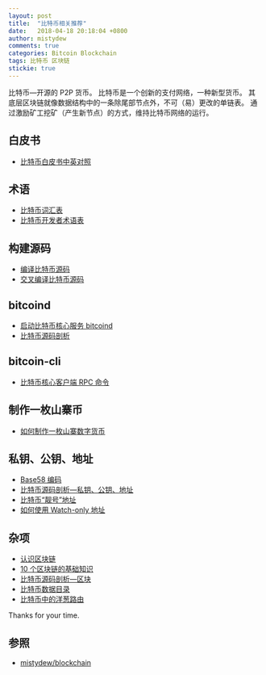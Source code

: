 ```yaml
---
layout: post
title:  "比特币相关推荐"
date:   2018-04-18 20:18:04 +0800
author: mistydew
comments: true
categories: Bitcoin Blockchain
tags: 比特币 区块链
stickie: true
---
```

比特币—开源的 P2P 货币。
比特币是一个创新的支付网络，一种新型货币。
其底层区块链就像数据结构中的一条除尾部节点外，不可（易）更改的单链表。
通过激励矿工挖矿（产生新节点）的方式，维持比特币网络的运行。

## 白皮书

* [比特币白皮书中英对照](/blog/2018/04/Bitcoin-A-Peer-to-Peer-Electronic-Cash-System.html)

## 术语

* [比特币词汇表](/blog/2018/10/some-bitcoin-words-you-might-hear.html)
* [比特币开发者术语表](/blog/2018/10/bitcoin-developer-glossary.html)

## 构建源码

* [编译比特币源码](/blog/2018/05/compile-bitcoin.html)
* [交叉编译比特币源码](/blog/2018/09/cross-compile-bitcoin.html)

## bitcoind

* [启动比特币核心服务 bitcoind](/blog/2018/05/running-bitcoin.html)
* [比特币源码剖析](/blog/2018/05/bitcoin-source-anatomy-00.html)

## bitcoin-cli

* [比特币核心客户端 RPC 命令](/blog/2018/05/bitcoin-cli-commands.html)

## 制作一枚山寨币

* [如何制作一枚山寨数字货币](/blog/2018/05/how-to-make-an-altcoin.html)

## 私钥、公钥、地址

* [Base58 编码](/blog/2018/05/base58-encoding.html)
* [比特币源码剖析—私钥、公钥、地址](/blog/2018/05/bitcoin-privpubkeyaddress.html)
* [比特币“靓号”地址](/blog/2018/05/bitcoin-vanity-address.html)
* [如何使用 Watch-only 地址](/blog/2018/04/how-to-use-watch-only-addresses.html)

## 杂项

* [认识区块链](/blog/2018/09/get-to-know-the-blockchain.html)
* [10 个区块链的基础知识](/blog/2018/10/10-essential-blockchain-questions-and-answers.html)
* [比特币源码剖析—区块](/blog/2018/04/bitcoin-block.html)
* [比特币数据目录](/blog/2018/10/bitcoin-datadir.html)
* [比特币中的洋葱路由](/blog/2018/10/tor-support-in-bitcoin.html)

Thanks for your time.

## 参照

* [mistydew/blockchain](https://github.com/mistydew/blockchain)
